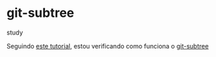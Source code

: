 # git-subtree
study

Seguindo [este tutorial](https://www.atlassian.com/git/tutorials/git-subtree), estou verificando como funciona o [git-subtree](https://git-scm.com/book/en/v2/Git-Tools-Advanced-Merging#_subtree_merge)
